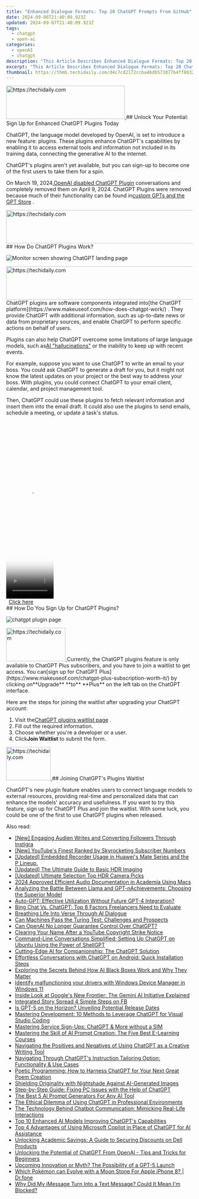 ```yaml
---
title: "Enhanced Dialogue Formats: Top 20 ChatGPT Prompts From GitHub"
date: 2024-09-06T21:40:09.923Z
updated: 2024-09-07T21:40:09.923Z
tags:
  - chatgpt
  - open-ai
categories:
  - openAI
  - chatgpt
description: "This Article Describes Enhanced Dialogue Formats: Top 20 ChatGPT Prompts From GitHub"
excerpt: "This Article Describes Enhanced Dialogue Formats: Top 20 ChatGPT Prompts From GitHub"
thumbnail: https://thmb.techidaily.com/d4c7cd2172ccba4bdb571077b4ff8032d0659877fcac86bca6c901b3999fdda4.jpg
---
```


<!-- affiliate ads begin -->
<a href="https://aligracehair.sjv.io/c/5597632/2115947/19272" target="_top" id="2115947">
  <img src="//a.impactradius-go.com/display-ad/19272-2115947" border="0" alt="https://techidaily.com" width="320" height="90"/>
</a>
<img height="0" width="0" src="https://aligracehair.sjv.io/i/5597632/2115947/19272" style="position:absolute;visibility:hidden;" border="0" />
<!-- affiliate ads end -->
## Unlock Your Potential: Sign Up for Enhanced ChatGPT Plugins Today

 ChatGPT, the language model developed by OpenAI, is set to introduce a new feature: plugins. These plugins enhance ChatGPT's capabilities by enabling it to access external tools and information not included in its training data, connecting the generative AI to the internet.

 ChatGPT's plugins aren't yet available, but you can sign-up to become one of the first users to take them for a spin.

 On March 19, 2024,[OpenAI disabled ChatGPT Plugin](https://help.openai.com/en/articles/8988022-winding-down-the-chatgpt-plugins-beta) conversations and completely removed them on April 9, 2024\. ChatGPT Plugins were removed because much of their functionality can be found in[custom GPTs and the GPT Store](https://www.makeuseof.com/how-to-use-chatgpt-custom-gpt-store/) .

<!-- affiliate ads begin -->
<a href="https://appsumo.8odi.net/c/5597632/2130887/7443" target="_top" id="2130887">
  <img src="//a.impactradius-go.com/display-ad/7443-2130887" border="0" alt="https://techidaily.com" width="728" height="90"/>
</a>
<img height="0" width="0" src="https://appsumo.8odi.net/i/5597632/2130887/7443" style="position:absolute;visibility:hidden;" border="0" />
<!-- affiliate ads end -->
## How Do ChatGPT Plugins Work?

![Monitor screen showing ChatGPT landing page](https://static1.makeuseofimages.com/wordpress/wp-content/uploads/2023/04/monitor-screen-showing-chatgpt-landing-page.jpg)

<!-- affiliate ads begin -->
<a href="https://appsumo.8odi.net/c/5597632/2118322/7443" target="_top" id="2118322">
  <img src="//a.impactradius-go.com/display-ad/7443-2118322" border="0" alt="https://techidaily.com" width="728" height="90"/>
</a>
<img height="0" width="0" src="https://appsumo.8odi.net/i/5597632/2118322/7443" style="position:absolute;visibility:hidden;" border="0" />
<!-- affiliate ads end -->
 ChatGPT plugins are software components integrated into[the ChatGPT platform](https://www.makeuseof.com/how-does-chatgpt-work/) . They provide ChatGPT with additional information, such as up-to-date news or data from proprietary sources, and enable ChatGPT to perform specific actions on behalf of users.

 Plugins can also help ChatGPT overcome some limitations of large language models, such as[AI "hallucinations"](https://www.makeuseof.com/what-is-ai-hallucination-and-how-do-you-spot-it/) or the inability to keep up with recent events.

 For example, suppose you want to use ChatGPT to write an email to your boss. You could ask ChatGPT to generate a draft for you, but it might not know the latest updates on your project or the best way to address your boss. With plugins, you could connect ChatGPT to your email client, calendar, and project management tool.

 Then, ChatGPT could use these plugins to fetch relevant information and insert them into the email draft. It could also use the plugins to send emails, schedule a meeting, or update a task's status.

<!-- affiliate ads begin -->
<span id="1938136">
					<video width="128" height="480" style="cursor:pointer"
           poster="//a.impactradius-go.com/display-clicktoplayimage/1938136.png"
           onclick="if(!this.playClicked){this.play();this.setAttribute('controls',true);this.playClicked=true;}">
	   <source src="//a.impactradius-go.com/display-ad/22993-1938136">
	   <img src="//a.impactradius-go.com/display-clicktoplayimage/1938136.png" style="border: none; height: 100%; width: 100%; object-fit: contain">
	</video>
	<div style="width:80px;text-align:center"><a href="javascript:window.open(decodeURIComponent('https%3A%2F%2Fhomestyler.sjv.io%2Fc%2F5597632%2F1938136%2F22993'), '_blank');void(0);">Click here</a></div>
</span>
<img height="0" width="0" src="https://imp.pxf.io/i/5597632/1938136/22993" style="position:absolute;visibility:hidden;" border="0" />
<!-- affiliate ads end -->
## How Do You Sign Up for ChatGPT Plugins?

![chatgpt plugin page](https://static1.makeuseofimages.com/wordpress/wp-content/uploads/2023/04/chatgpt-plugin-page.jpg)

<!-- affiliate ads begin -->
<a href="https://aligracehair.sjv.io/c/5597632/2135352/19272" target="_top" id="2135352">
  <img src="//a.impactradius-go.com/display-ad/19272-2135352" border="0" alt="https://techidaily.com" width="160" height="90"/>
</a>
<img height="0" width="0" src="https://aligracehair.sjv.io/i/5597632/2135352/19272" style="position:absolute;visibility:hidden;" border="0" />
<!-- affiliate ads end -->
 Currently, the ChatGPT plugins feature is only available to ChatGPT Plus subscribers, and you have to join a waitlist to get access. You can[sign up for ChatGPT Plus](https://www.makeuseof.com/chatgpt-plus-subscription-worth-it/) by clicking on**Upgrade** **to** **Plus** on the left tab on the ChatGPT interface.

 Here are the steps for joining the waitlist after upgrading your ChatGPT account:

1. Visit the[ChatGPT plugins waitlist page](https://openai.com/waitlist/plugins) .
2. Fill out the required information.
3. Choose whether you're a developer or a user.
4. Click**Join Waitlist** to submit the form.

<!-- affiliate ads begin -->
<a href="https://aligracehair.sjv.io/c/5597632/2135362/19272" target="_top" id="2135362">
  <img src="//a.impactradius-go.com/display-ad/19272-2135362" border="0" alt="https://techidaily.com" width="120" height="90"/>
</a>
<img height="0" width="0" src="https://aligracehair.sjv.io/i/5597632/2135362/19272" style="position:absolute;visibility:hidden;" border="0" />
<!-- affiliate ads end -->
## Joining ChatGPT's Plugins Waitlist

 ChatGPT's new plugin feature enables users to connect language models to external resources, providing real-time and personalized data that can enhance the models' accuracy and usefulness. If you want to try this feature, sign up for ChatGPT Plus and join the waitlist. With some luck, you could be one of the first to use ChatGPT plugins when released.


<ins class="adsbygoogle"
     style="display:block"
     data-ad-format="autorelaxed"
     data-ad-client="ca-pub-7571918770474297"
     data-ad-slot="1223367746"></ins>



<ins class="adsbygoogle"
     style="display:block"
     data-ad-client="ca-pub-7571918770474297"
     data-ad-slot="8358498916"
     data-ad-format="auto"
     data-full-width-responsive="true"></ins>

<span class="atpl-alsoreadstyle">Also read:</span>
<div><ul>
<li><a href="https://instagram-video-files.techidaily.com/new-engaging-audien-writes-and-converting-followers-through-instigra/"><u>[New] Engaging Audien Writes and Converting Followers Through Instigra</u></a></li>
<li><a href="https://youtube-blog.techidaily.com/outubes-finest-ranked-by-skyrocketing-subscriber-numbers/"><u>[New] YouTube's Finest Ranked by Skyrocketing Subscriber Numbers</u></a></li>
<li><a href="https://screen-capture.techidaily.com/1715860411504-updated-embedded-recorder-usage-in-huaweis-mate-series-and-the-p-lineup/"><u>[Updated] Embedded Recorder Usage in Huawei's Mate Series and the P Lineup.</u></a></li>
<li><a href="https://some-skills.techidaily.com/updated-the-ultimate-guide-to-basic-hdr-imaging/"><u>[Updated] The Ultimate Guide to Basic HDR Imaging</u></a></li>
<li><a href="https://some-tips.techidaily.com/updated-ultimate-selection-top-hdr-camera-picks/"><u>[Updated] Ultimate Selection Top HDR Camera Picks</u></a></li>
<li><a href="https://desktop-recording.techidaily.com/2024-approved-efficient-audio-documentation-in-academia-using-macs/"><u>2024 Approved Efficient Audio Documentation in Academia Using Macs</u></a></li>
<li><a href="https://tech-hub.techidaily.com/analyzing-the-battle-between-llama-and-gpt-nachievements-choosing-the-superior-model/"><u>Analyzing the Battle Between Llama and GPT-nAchievements: Choosing the Superior Model</u></a></li>
<li><a href="https://tech-hub.techidaily.com/auto-gpt-effective-utilization-without-future-gpt-4-integration/"><u>Auto-GPT: Effective Utilization Without Future GPT-4 Integration?</u></a></li>
<li><a href="https://tech-hub.techidaily.com/bing-chat-vs-chatgpt-top-8-factors-freelancers-need-to-evaluate/"><u>Bing Chat Vs. ChatGPT: Top 8 Factors Freelancers Need to Evaluate</u></a></li>
<li><a href="https://tech-hub.techidaily.com/breathing-life-into-verse-through-ai-dialogue/"><u>Breathing Life Into Verse Through AI Dialogue</u></a></li>
<li><a href="https://tech-hub.techidaily.com/can-machines-pass-the-turing-test-challenges-and-prospects/"><u>Can Machines Pass the Turing Test: Challenges and Prospects</u></a></li>
<li><a href="https://tech-hub.techidaily.com/can-openai-no-longer-guarantee-control-over-chatgpt/"><u>Can OpenAI No Longer Guarantee Control Over ChatGPT?</u></a></li>
<li><a href="https://youtube-zero.techidaily.com/ing-your-name-after-a-youtube-copyright-strike-notice/"><u>Clearing Your Name After a YouTube Copyright Strike Notice</u></a></li>
<li><a href="https://tech-hub.techidaily.com/command-line-conversations-simplified-setting-up-chatgpt-on-ubuntu-using-the-power-of-shellgpt/"><u>Command-Line Conversations Simplified: Setting Up ChatGPT on Ubuntu Using the Power of ShellGPT</u></a></li>
<li><a href="https://tech-hub.techidaily.com/cutting-edge-ai-for-companionship-the-chatgpt-solution/"><u>Cutting-Edge AI for Companionship: The ChatGPT Solution</u></a></li>
<li><a href="https://tech-hub.techidaily.com/effortless-conversations-with-chatgpt-on-android-quick-installation-steps/"><u>Effortless Conversations with ChatGPT on Android: Quick Installation Steps</u></a></li>
<li><a href="https://tech-hub.techidaily.com/exploring-the-secrets-behind-how-ai-black-boxes-work-and-why-they-matter/"><u>Exploring the Secrets Behind How AI Black Boxes Work and Why They Matter</u></a></li>
<li><a href="https://review-topics.techidaily.com/identify-malfunctioning-your-drivers-with-windows-device-manager-in-windows-11-by-drivereasy-guide/"><u>Identify malfunctioning your drivers with Windows Device Manager in Windows 11</u></a></li>
<li><a href="https://tech-hub.techidaily.com/inside-look-at-googles-new-frontier-the-gemini-ai-initiative-explained/"><u>Inside Look at Google's New Frontier: The Gemini AI Initiative Explained</u></a></li>
<li><a href="https://facebook-video-recording.techidaily.com/integrated-story-spread-4-simple-steps-on-fb/"><u>Integrated Story Spread 4 Simple Steps on FB</u></a></li>
<li><a href="https://tech-hub.techidaily.com/is-gpt-5-on-the-horizon-unveiling-potential-release-dates/"><u>Is GPT-5 on the Horizon? Unveiling Potential Release Dates</u></a></li>
<li><a href="https://tech-hub.techidaily.com/mastering-development-10-methods-to-leverage-chatgpt-for-visual-studio-coding/"><u>Mastering Development: 10 Methods to Leverage ChatGPT for Visual Studio Coding</u></a></li>
<li><a href="https://tech-hub.techidaily.com/mastering-service-sign-ups-chatgpt-and-more-without-a-sim/"><u>Mastering Service Sign-Ups: ChatGPT & More without a SIM</u></a></li>
<li><a href="https://tech-hub.techidaily.com/mastering-the-skill-of-ai-prompt-creation-the-five-best-e-learning-courses/"><u>Mastering the Skill of AI Prompt Creation: The Five Best E-Learning Courses</u></a></li>
<li><a href="https://tech-hub.techidaily.com/navigating-the-positives-and-negatives-of-using-chatgpt-as-a-creative-writing-tool/"><u>Navigating the Positives and Negatives of Using ChatGPT as a Creative Writing Tool</u></a></li>
<li><a href="https://tech-hub.techidaily.com/navigating-through-chatgpts-instruction-tailoring-option-functionality-and-use-cases/"><u>Navigating Through ChatGPT's Instruction Tailoring Option: Functionality & Use Cases</u></a></li>
<li><a href="https://tech-hub.techidaily.com/poetic-programming-how-to-harness-chatgpt-for-your-next-great-poem-creation/"><u>Poetic Programming: How to Harness ChatGPT for Your Next Great Poem Creation</u></a></li>
<li><a href="https://tech-hub.techidaily.com/shielding-originality-with-nightshade-against-ai-generated-images/"><u>Shielding Originality with Nightshade Against AI-Generated Images</u></a></li>
<li><a href="https://tech-hub.techidaily.com/step-by-step-guide-fixing-pc-issues-with-the-help-of-chatgpt/"><u>Step-by-Step Guide: Fixing PC Issues with the Help of ChatGPT</u></a></li>
<li><a href="https://tech-hub.techidaily.com/the-best-5-ai-prompt-generators-for-any-ai-tool/"><u>The Best 5 AI Prompt Generators For Any AI Tool</u></a></li>
<li><a href="https://tech-hub.techidaily.com/the-ethical-dilemma-of-using-chatgpt-in-professional-environments/"><u>The Ethical Dilemma of Using ChatGPT in Professional Environments</u></a></li>
<li><a href="https://tech-hub.techidaily.com/the-technology-behind-chatbot-communication-mimicking-real-life-interactions/"><u>The Technology Behind Chatbot Communication: Mimicking Real-Life Interactions</u></a></li>
<li><a href="https://tech-hub.techidaily.com/top-10-enhanced-ai-models-improving-chatgpts-capabilities/"><u>Top 10 Enhanced AI Models Improving ChatGPT's Capabilities</u></a></li>
<li><a href="https://tech-hub.techidaily.com/top-4-advantages-of-using-microsoft-copilot-in-place-of-chatgpt-for-ai-assistance/"><u>Top 4 Advantages of Using Microsoft Copilot in Place of ChatGPT for AI Assistance</u></a></li>
<li><a href="https://techno-recovery.techidaily.com/unlocking-academic-savings-a-guide-to-securing-discounts-on-dell-products/"><u>Unlocking Academic Savings: A Guide to Securing Discounts on Dell Products</u></a></li>
<li><a href="https://tech-hub.techidaily.com/unlocking-the-potential-of-chatgpt-from-openai-tips-and-tricks-for-beginners/"><u>Unlocking the Potential of ChatGPT From OpenAI - Tips and Tricks for Beginners</u></a></li>
<li><a href="https://tech-hub.techidaily.com/upcoming-innovation-or-myth-the-possibility-of-a-gpt-5-launch/"><u>Upcoming Innovation or Myth? The Possibility of a GPT-5 Launch</u></a></li>
<li><a href="https://ios-pokemon-go.techidaily.com/which-pokemon-can-evolve-with-a-moon-stone-for-apple-iphone-8-drfone-by-drfone-virtual-ios/"><u>Which Pokémon can Evolve with a Moon Stone For Apple iPhone 8? | Dr.fone</u></a></li>
<li><a href="https://fox-that.techidaily.com/why-did-my-imessage-turn-into-a-text-message-could-it-mean-im-blocked/"><u>Why Did My iMessage Turn Into a Text Message? Could It Mean I'm Blocked?</u></a></li>
</ul></div>
